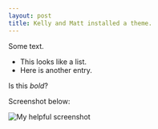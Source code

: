 ```yaml
---
layout: post
title: Kelly and Matt installed a theme. 
---
```

Some text.

* This looks like a list.
* Here is another entry.

Is this *bold*?

Screenshot below:

![My helpful screenshot]({{site.url}}/assets/cosmicwinner.jpg)
